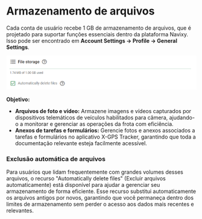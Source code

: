 # Armazenamento de arquivos

Cada conta de usuário recebe 1 GB de armazenamento de arquivos, que é projetado para suportar funções essenciais dentro da plataforma Navixy. Isso pode ser encontrado em **Account Settings → Profile → General Settings**.

![File storage](attachments/image-20241111-225720.png)

**Objetivo:**

- **Arquivos de foto e vídeo:** Armazene imagens e vídeos capturados por dispositivos telemáticos de veículos habilitados para câmera, ajudando-o a monitorar e gerenciar as operações da frota com eficiência.
- **Anexos de tarefas e formulários:** Gerencie fotos e anexos associados a tarefas e formulários no aplicativo X-GPS Tracker, garantindo que toda a documentação relevante esteja facilmente acessível.

### Exclusão automática de arquivos

Para usuários que lidam frequentemente com grandes volumes desses arquivos, o recurso "Automatically delete files" (Excluir arquivos automaticamente) está disponível para ajudar a gerenciar seu armazenamento de forma eficiente. Esse recurso substitui automaticamente os arquivos antigos por novos, garantindo que você permaneça dentro dos limites de armazenamento sem perder o acesso aos dados mais recentes e relevantes.